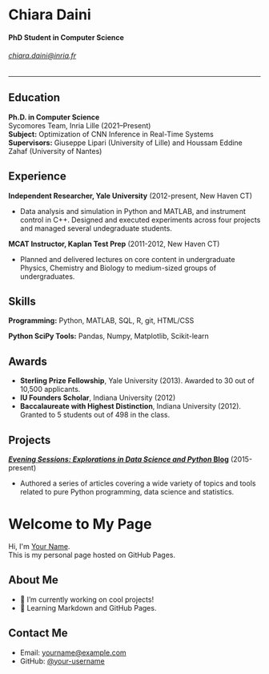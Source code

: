 # Chiara Daini  
#### PhD Student in Computer Science  
###### [chiara.daini@inria.fr](mailto:chiara.daini@inria.fr)  

---

## Education  
**Ph.D. in Computer Science**  
Sycomores Team, Inria Lille (2021–Present)  
**Subject:** Optimization of CNN Inference in Real-Time Systems  
**Supervisors:** Giuseppe Lipari (University of Lille) and Houssam Eddine Zahaf (University of Nantes)  

Experience
---------
**Independent Researcher, Yale University** (2012-present, New Haven CT)

- Data analysis and simulation in Python and MATLAB, and instrument control in C++. Designed and executed experiments across four projects and managed several undegraduate students.

**MCAT Instructor, Kaplan Test Prep** (2011-2012, New Haven CT)

- Planned and delivered lectures on core content in undergraduate Physics, Chemistry and Biology to medium-sized groups of undergraduates.

Skills
------
**Programming:** Python, MATLAB, SQL, R, git, HTML/CSS

**Python SciPy Tools:** Pandas, Numpy, Matplotlib, Scikit-learn

Awards
------
- **Sterling Prize Fellowship**, Yale University (2013). Awarded to 30 out of 10,500 applicants.
- **IU Founders Scholar**, Indiana University (2012)
- **Baccalaureate with Highest Distinction**, Indiana University (2012). Granted to 5 students out of 498 in the class.

Projects
--------
**[*Evening Sessions: Explorations in Data Science and Python* Blog](http://sdsawtelle.github.io/blog/output/index.html)** (2015-present)

- Authored a series of articles covering a wide variety of topics and tools related to pure Python programming, data science and statistics.  

# Welcome to My Page
Hi, I'm [Your Name](https://github.com/your-username).  
This is my personal page hosted on GitHub Pages.

## About Me
- 🔭 I’m currently working on cool projects!
- 🌱 Learning Markdown and GitHub Pages.

## Contact Me
- Email: yourname@example.com
- GitHub: [@your-username](https://github.com/your-username)
